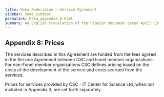 ```yaml
---
title: Haka Federation – Service Agreement
sidebar: home_sidebar
permalink: haka_appendix_8.html
summary: An English translation of the Finnish document dated April 13th 2011
---
```


## Appendix 8: Prices

The services described in this Agreement are funded from the fees agreed in the Service Agreement between CSC and Funet member organizations. For non-Funet member organizations CSC defines pricing based on the costs of the development of the service and costs accrued from the services. 

Prices for services provided by CSC - IT Center for Science Ltd, when not included in Appendix 3, are set forth separately.

